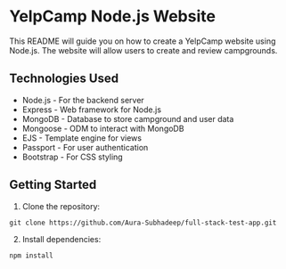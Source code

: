  # YelpCamp Node.js Website

This README will guide you on how to create a YelpCamp website using Node.js. The website will allow users to create and review campgrounds.

## Technologies Used

- Node.js - For the backend server
- Express - Web framework for Node.js
- MongoDB - Database to store campground and user data
- Mongoose - ODM to interact with MongoDB
- EJS - Template engine for views
- Passport - For user authentication
- Bootstrap - For CSS styling

## Getting Started

1. Clone the repository:

```
git clone https://github.com/Aura-Subhadeep/full-stack-test-app.git
```

2. Install dependencies: 

```
npm install
```

